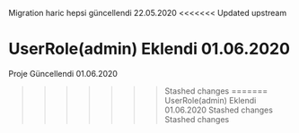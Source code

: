 Migration haric hepsi güncellendi 22.05.2020
<<<<<<< Updated upstream

UserRole(admin) Eklendi 01.06.2020
=======
  
Proje Güncellendi 01.06.2020
>>>>>>> Stashed changes
=======
UserRole(admin) Eklendi 01.06.2020 
>>>>>>> Stashed changes
>>>>>>> Stashed changes
